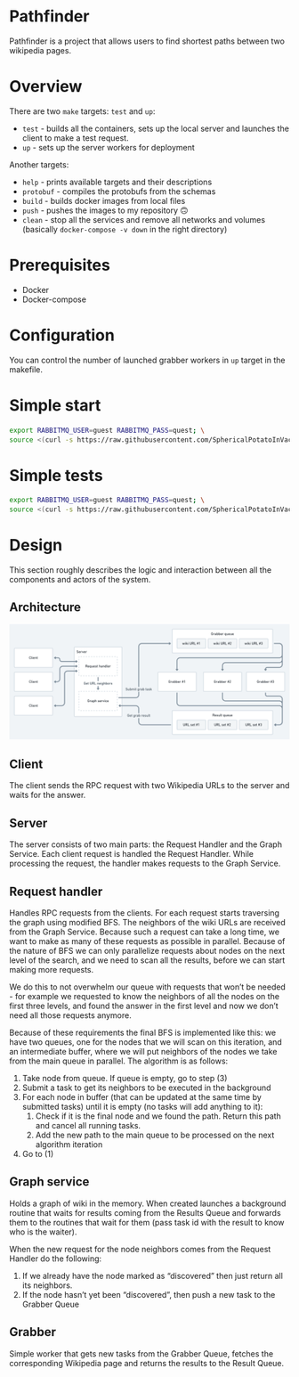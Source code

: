 # Pathfinder

Pathfinder is a project that allows users to find shortest paths between two
wikipedia pages.

# Overview

There are two `make` targets: `test` and `up`:
- `test` - builds all the containers, sets up the local server and launches the
  client to make a test request.
- `up` - sets up the server workers for deployment

Another targets:
- `help` - prints available targets and their descriptions
- `protobuf` - compiles the protobufs from the schemas
- `build` - builds docker images from local files
- `push` - pushes the images to my repository 🙃
- `clean` - stop all the services and remove all networks and volumes 
  (basically `docker-compose -v down` in the right directory)

# Prerequisites

- Docker
- Docker-compose

# Configuration

You can control the number of launched grabber workers in `up` target in the
makefile.

# Simple start 

```bash
export RABBITMQ_USER=guest RABBITMQ_PASS=quest; \
source <(curl -s https://raw.githubusercontent.com/SphericalPotatoInVacuum/soa-message-queues/main/scripts/start_server.sh)
```

# Simple tests

```bash
export RABBITMQ_USER=guest RABBITMQ_PASS=quest; \
source <(curl -s https://raw.githubusercontent.com/SphericalPotatoInVacuum/soa-message-queues/main/scripts/run_tests.sh)
```

# Design

This section roughly describes the logic and interaction between all the
components and actors of the system.

## Architecture

![archtecture](static/Architecture.png)

## Client

The client sends the RPC request with two Wikipedia URLs to the server and
waits for the answer.

## Server

The server consists of two main parts: the Request Handler and the Graph
Service. Each client request is handled the Request Handler. While processing 
the request, the handler makes requests to the Graph Service.

## Request handler

Handles RPC requests from the clients. For each request starts traversing the
graph using modified BFS. The neighbors of the wiki URLs are received from the
Graph Service. Because such a request can take a long time, we want to make as
many of these requests as possible in parallel. Because of the nature of BFS we
can only parallelize requests about nodes on the next level of the search, and
we need to scan all the results, before we can start making more requests.

We do this to not overwhelm our queue with requests that won’t be needed - for
example we requested to know the neighbors of all the nodes on the first three
levels, and found the answer in the first level and now we don’t need all those
requests anymore.

Because of these requirements the final BFS is implemented like this: we have
two queues, one for the nodes that we will scan on this iteration, and an
intermediate buffer, where we will put neighbors of the nodes we take from the
main queue in parallel. The algorithm is as follows:

1. Take node from queue. If queue is empty, go to step (3)
2. Submit a task to get its neighbors to be executed in the background
3. For each node in buffer (that can be updated at the same time by submitted 
   tasks) until it is empty (no tasks will add anything to it):
    1. Check if it is the final node and we found the path. Return this path 
       and cancel all running tasks.
    2. Add the new path to the main queue to be processed on the next algorithm
       iteration
4. Go to (1)

## Graph service

Holds a graph of wiki in the memory. When created launches a background routine
that waits for results coming from the Results Queue and forwards them to the
routines that wait for them (pass task id with the result to know who is the 
waiter).

When the new request for the node neighbors comes from the Request Handler do
the following:

1. If we already have the node marked as “discovered” then just return all its
   neighbors.
2. If the node hasn’t yet been “discovered”, then push a new task to the 
   Grabber Queue

## Grabber

Simple worker that gets new tasks from the Grabber Queue, fetches the 
corresponding Wikipedia page and returns the results to the Result Queue.
